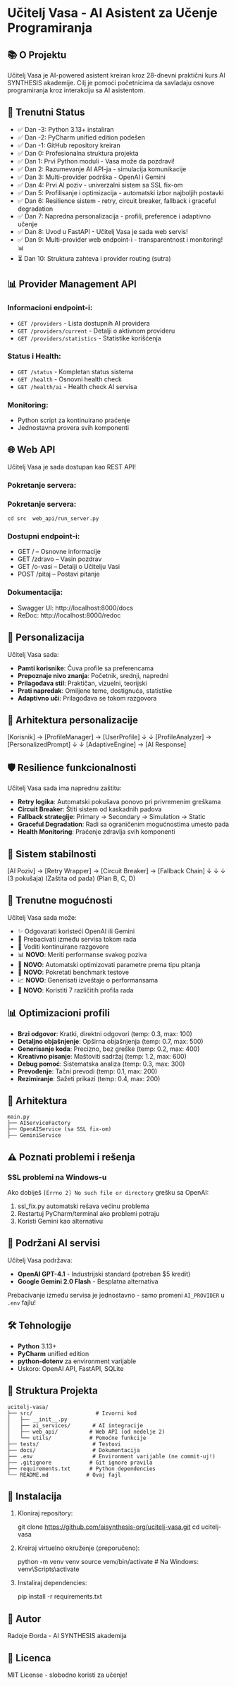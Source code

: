 # Učitelj Vasa - AI Asistent za Učenje Programiranja

## 📚 O Projektu

Učitelj Vasa je AI-powered asistent kreiran kroz 28-dnevni praktični kurs AI SYNTHESIS akademije. 
Cilj je pomoći početnicima da savladaju osnove programiranja kroz interakciju sa AI asistentom.

## 🚀 Trenutni Status

- ✅ Dan -3: Python 3.13+ instaliran
- ✅ Dan -2: PyCharm unified edition podešen  
- ✅ Dan -1: GitHub repository kreiran
- ✅ Dan 0: Profesionalna struktura projekta
- ✅ Dan 1: Prvi Python moduli - Vasa može da pozdravi!
- ✅ Dan 2: Razumevanje AI API-ja - simulacija komunikacije
- ✅ Dan 3: Multi-provider podrška - OpenAI i Gemini
- ✅ Dan 4: Prvi AI poziv - univerzalni sistem sa SSL fix-om
- ✅ Dan 5: Profilisanje i optimizacija - automatski izbor najboljih postavki
- ✅ Dan 6: Resilience sistem - retry, circuit breaker, fallback i graceful degradation
- ✅ Dan 7: Napredna personalizacija - profili, preference i adaptivno učenje
- ✅ Dan 8: Uvod u FastAPI - Učitelj Vasa je sada web servis!
- ✅ Dan 9: Multi-provider web endpoint-i - transparentnost i monitoring! 📊
- ⏳ Dan 10: Struktura zahteva i provider routing (sutra)

## 📊 Provider Management API

### Informacioni endpoint-i:
- `GET /providers` - Lista dostupnih AI providera
- `GET /providers/current` - Detalji o aktivnom provideru
- `GET /providers/statistics` - Statistike korišćenja

### Status i Health:
- `GET /status` - Kompletan status sistema
- `GET /health` - Osnovni health check
- `GET /health/ai` - Health check AI servisa

### Monitoring:
- Python script za kontinuirano praćenje
- Jednostavna provera svih komponenti


## 🌐 Web API

Učitelj Vasa je sada dostupan kao REST API!

### Pokretanje servera:

### Pokretanje servera:
`cd src 
web_api/run_server.py`

### Dostupni endpoint-i:
* GET / – Osnovne informacije
* GET /zdravo – Vasin pozdrav
* GET /o-vasi – Detalji o Učitelju Vasi
* POST /pitaj – Postavi pitanje

### Dokumentacija:
* Swagger UI: http://localhost:8000/docs
* ReDoc: http://localhost:8000/redoc

## 👤 Personalizacija

Učitelj Vasa sada:
- **Pamti korisnike**: Čuva profile sa preferencama
- **Prepoznaje nivo znanja**: Početnik, srednji, napredni
- **Prilagođava stil**: Praktičan, vizuelni, teorijski
- **Prati napredak**: Omiljene teme, dostignuća, statistike
- **Adaptivno uči**: Prilagođava se tokom razgovora

## 🧠 Arhitektura personalizacije

[Korisnik] → [ProfileManager] → [UserProfile]
↓ ↓
[ProfileAnalyzer] → [PersonalizedPrompt]
↓ ↓
[AdaptiveEngine] → [AI Response]


## 🛡️ Resilience funkcionalnosti

Učitelj Vasa sada ima naprednu zaštitu:
- **Retry logika**: Automatski pokušava ponovo pri privremenim greškama
- **Circuit Breaker**: Štiti sistem od kaskadnih padova
- **Fallback strategije**: Primary → Secondary → Simulation → Static
- **Graceful Degradation**: Radi sa ograničenim mogućnostima umesto pada
- **Health Monitoring**: Praćenje zdravlja svih komponenti

## 🏥 Sistem stabilnosti

[AI Poziv] → [Retry Wrapper] → [Circuit Breaker] → [Fallback Chain]
                ↓                    ↓                    ↓
           (3 pokušaja)      (Zaštita od pada)    (Plan B, C, D)


## 🎯 Trenutne mogućnosti

Učitelj Vasa sada može:
- ✨ Odgovarati koristeći OpenAI ili Gemini
- 🔄 Prebacivati između servisa tokom rada
- 💬 Voditi kontinuirane razgovore
- 📊 **NOVO**: Meriti performanse svakog poziva
- 🎯 **NOVO**: Automatski optimizovati parametre prema tipu pitanja
- 🏁 **NOVO**: Pokretati benchmark testove
- 📈 **NOVO**: Generisati izveštaje o performansama
- 🎨 **NOVO**: Koristiti 7 različitih profila rada

## 📊 Optimizacioni profili

- **Brzi odgovor**: Kratki, direktni odgovori (temp: 0.3, max: 100)
- **Detaljno objašnjenje**: Opširna objašnjenja (temp: 0.7, max: 500)
- **Generisanje koda**: Precizno, bez greške (temp: 0.2, max: 400)
- **Kreativno pisanje**: Maštoviti sadržaj (temp: 1.2, max: 600)
- **Debug pomoć**: Sistematska analiza (temp: 0.3, max: 300)
- **Prevođenje**: Tačni prevodi (temp: 0.1, max: 200)
- **Rezimiranje**: Sažeti prikazi (temp: 0.4, max: 200)


## 🤖 Arhitektura

    main.py
    ├── AIServiceFactory
    ├── OpenAIService (sa SSL fix-om)
    ├── GeminiService

## ⚠️ Poznati problemi i rešenja

### SSL problemi na Windows-u
Ako dobiješ `[Errno 2] No such file or directory` grešku sa OpenAI:
1. ssl_fix.py automatski rešava većinu problema
2. Restartuj PyCharm/terminal ako problemi potraju
3. Koristi Gemini kao alternativu

## 🤖 Podržani AI servisi

Učitelj Vasa podržava:
- **OpenAI GPT-4.1** - Industrijski standard (potreban $5 kredit)
- **Google Gemini 2.0 Flash** - Besplatna alternativa

Prebacivanje između servisa je jednostavno - samo promeni `AI_PROVIDER` u `.env` fajlu!


## 🛠️ Tehnologije

- **Python** 3.13+
- **PyCharm** unified edition
- **python-dotenv** za environment varijable
- Uskoro: OpenAI API, FastAPI, SQLite

## 📁 Struktura Projekta

    ucitelj-vasa/
    ├── src/                    # Izvorni kod
    │   ├── __init__.py
    │   ├── ai_services/       # AI integracije
    │   ├── web_api/          # Web API (od nedelje 2)
    │   └── utils/            # Pomoćne funkcije
    ├── tests/                 # Testovi
    ├── docs/                  # Dokumentacija
    ├── .env                   # Environment varijable (ne commit-uj!)
    ├── .gitignore            # Git ignore pravila
    ├── requirements.txt      # Python dependencies
    └── README.md            # Ovaj fajl

## 🔧 Instalacija

1. Kloniraj repository:

    git clone https://github.com/aisynthesis-org/ucitelj-vasa.git
    cd ucitelj-vasa

2. Kreiraj virtuelno okruženje (preporučeno):

    python -m venv venv
    source venv/bin/activate  # Na Windows: venv\Scripts\activate

3. Instaliraj dependencies:

    pip install -r requirements.txt

## 👤 Autor

Radoje Đorda - AI SYNTHESIS akademija

## 📄 Licenca

MIT License - slobodno koristi za učenje!
